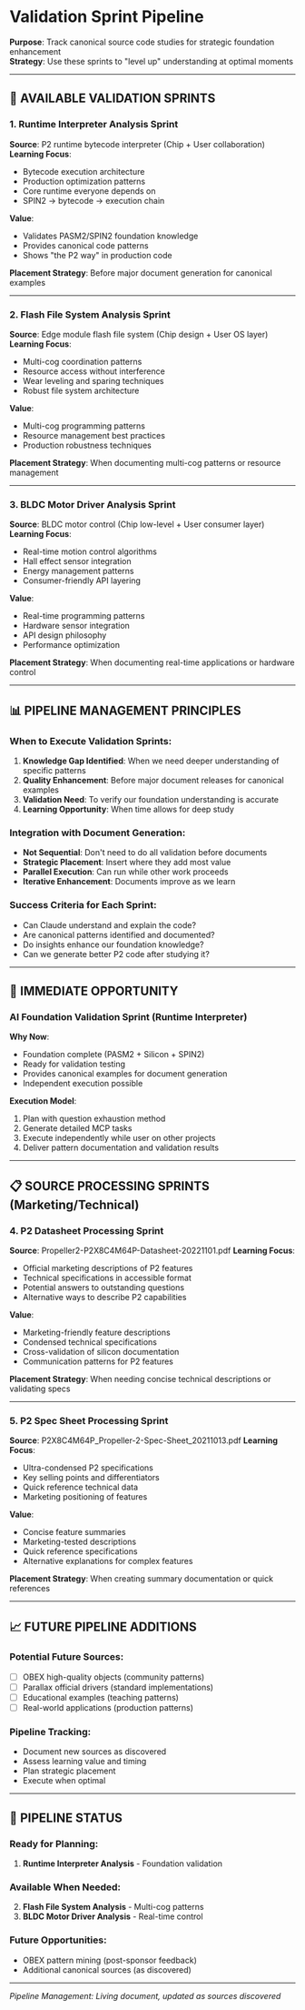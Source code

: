 # Validation Sprint Pipeline

**Purpose**: Track canonical source code studies for strategic foundation enhancement  
**Strategy**: Use these sprints to "level up" understanding at optimal moments

---

## 🚀 AVAILABLE VALIDATION SPRINTS

### 1. Runtime Interpreter Analysis Sprint
**Source**: P2 runtime bytecode interpreter (Chip + User collaboration)  
**Learning Focus**:
- Bytecode execution architecture
- Production optimization patterns
- Core runtime everyone depends on
- SPIN2 → bytecode → execution chain

**Value**: 
- Validates PASM2/SPIN2 foundation knowledge
- Provides canonical code patterns
- Shows "the P2 way" in production code

**Placement Strategy**: Before major document generation for canonical examples

---

### 2. Flash File System Analysis Sprint  
**Source**: Edge module flash file system (Chip design + User OS layer)
**Learning Focus**:
- Multi-cog coordination patterns
- Resource access without interference
- Wear leveling and sparing techniques
- Robust file system architecture

**Value**:
- Multi-cog programming patterns
- Resource management best practices
- Production robustness techniques

**Placement Strategy**: When documenting multi-cog patterns or resource management

---

### 3. BLDC Motor Driver Analysis Sprint
**Source**: BLDC motor control (Chip low-level + User consumer layer)
**Learning Focus**:
- Real-time motion control algorithms
- Hall effect sensor integration
- Energy management patterns
- Consumer-friendly API layering

**Value**:
- Real-time programming patterns
- Hardware sensor integration
- API design philosophy
- Performance optimization

**Placement Strategy**: When documenting real-time applications or hardware control

---

## 📊 PIPELINE MANAGEMENT PRINCIPLES

### When to Execute Validation Sprints:
1. **Knowledge Gap Identified**: When we need deeper understanding of specific patterns
2. **Quality Enhancement**: Before major document releases for canonical examples
3. **Validation Need**: To verify our foundation understanding is accurate
4. **Learning Opportunity**: When time allows for deep study

### Integration with Document Generation:
- **Not Sequential**: Don't need to do all validation before documents
- **Strategic Placement**: Insert where they add most value
- **Parallel Execution**: Can run while other work proceeds
- **Iterative Enhancement**: Documents improve as we learn

### Success Criteria for Each Sprint:
- Can Claude understand and explain the code?
- Are canonical patterns identified and documented?
- Do insights enhance our foundation knowledge?
- Can we generate better P2 code after studying it?

---

## 🎯 IMMEDIATE OPPORTUNITY

### AI Foundation Validation Sprint (Runtime Interpreter)
**Why Now**:
- Foundation complete (PASM2 + Silicon + SPIN2)
- Ready for validation testing
- Provides canonical examples for document generation
- Independent execution possible

**Execution Model**:
1. Plan with question exhaustion method
2. Generate detailed MCP tasks
3. Execute independently while user on other projects
4. Deliver pattern documentation and validation results

---

## 📋 SOURCE PROCESSING SPRINTS (Marketing/Technical)

### 4. P2 Datasheet Processing Sprint
**Source**: Propeller2-P2X8C4M64P-Datasheet-20221101.pdf
**Learning Focus**:
- Official marketing descriptions of P2 features
- Technical specifications in accessible format
- Potential answers to outstanding questions
- Alternative ways to describe P2 capabilities

**Value**:
- Marketing-friendly feature descriptions
- Condensed technical specifications
- Cross-validation of silicon documentation
- Communication patterns for P2 features

**Placement Strategy**: When needing concise technical descriptions or validating specs

---

### 5. P2 Spec Sheet Processing Sprint  
**Source**: P2X8C4M64P_Propeller-2-Spec-Sheet_20211013.pdf
**Learning Focus**:
- Ultra-condensed P2 specifications
- Key selling points and differentiators
- Quick reference technical data
- Marketing positioning of features

**Value**:
- Concise feature summaries
- Marketing-tested descriptions
- Quick reference specifications
- Alternative explanations for complex features

**Placement Strategy**: When creating summary documentation or quick references

---

## 📈 FUTURE PIPELINE ADDITIONS

### Potential Future Sources:
- [ ] OBEX high-quality objects (community patterns)
- [ ] Parallax official drivers (standard implementations)
- [ ] Educational examples (teaching patterns)
- [ ] Real-world applications (production patterns)

### Pipeline Tracking:
- Document new sources as discovered
- Assess learning value and timing
- Plan strategic placement
- Execute when optimal

---

## 🔄 PIPELINE STATUS

### Ready for Planning:
1. **Runtime Interpreter Analysis** - Foundation validation

### Available When Needed:
2. **Flash File System Analysis** - Multi-cog patterns
3. **BLDC Motor Driver Analysis** - Real-time control

### Future Opportunities:
- OBEX pattern mining (post-sponsor feedback)
- Additional canonical sources (as discovered)

---

*Pipeline Management: Living document, updated as sources discovered*